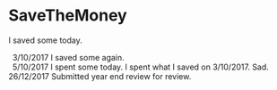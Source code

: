 # SaveTheMoney
I saved some today.

<code>&nbsp;</code>3/10/2017 I saved some again.<br />
<code>&nbsp;</code>5/10/2017 I spent some today. I spent what I saved on 3/10/2017. Sad.<br />
26/12/2017 Submitted year end review for review.
